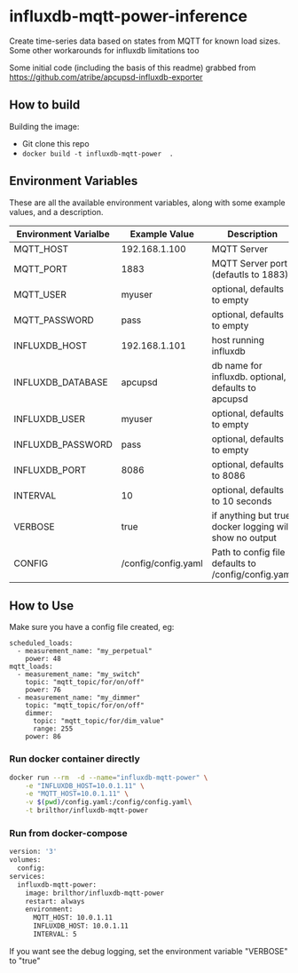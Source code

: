 # influxdb-mqtt-power-inference
Create time-series data based on states from MQTT for known load sizes.  Some other workarounds for influxdb limitations too

Some initial code (including the basis of this readme) grabbed from https://github.com/atribe/apcupsd-influxdb-exporter



## How to build
Building the image:
* Git clone this repo
* `docker build -t influxdb-mqtt-power  .`

## Environment Variables
These are all the available environment variables, along with some example values, and a description.

| Environment Varialbe | Example Value | Description |
| -------------------- | ------------- | ----------- |
| MQTT_HOST | 192.168.1.100 | MQTT Server  |
| MQTT_PORT | 1883 | MQTT Server port (defautls to 1883) |
| MQTT_USER | myuser | optional, defaults to empty |
| MQTT_PASSWORD | pass | optional, defaults to empty |
| INFLUXDB_HOST | 192.168.1.101 | host running influxdb |
| INFLUXDB_DATABASE | apcupsd | db name for influxdb. optional, defaults to apcupsd |
| INFLUXDB_USER | myuser | optional, defaults to empty |
| INFLUXDB_PASSWORD | pass | optional, defaults to empty |
| INFLUXDB_PORT |  8086 | optional, defaults to 8086 |
| INTERVAL | 10 | optional, defaults to 10 seconds |
| VERBOSE | true | if anything but true docker logging will show no output |
| CONFIG | /config/config.yaml | Path to config file defaults to /config/config.yaml |

## How to Use

Make sure you have a config file created, eg:
```
scheduled_loads:
  - measurement_name: "my_perpetual"
    power: 48
mqtt_loads:
  - measurement_name: "my_switch"
    topic: "mqtt_topic/for/on/off"
    power: 76
  - measurement_name: "my_dimmer"
    topic: "mqtt_topic/for/on/off"
    dimmer:
      topic: "mqtt_topic/for/dim_value"
      range: 255
    power: 86
```

### Run docker container directly
```bash
docker run --rm  -d --name="influxdb-mqtt-power" \
    -e "INFLUXDB_HOST=10.0.1.11" \
    -e "MQTT_HOST=10.0.1.11" \
    -v $(pwd)/config.yaml:/config/config.yaml\
    -t brilthor/influxdb-mqtt-power
```


### Run from docker-compose
```bash
version: '3'
volumes:
  config:
services:
  influxdb-mqtt-power:
    image: brilthor/influxdb-mqtt-power
    restart: always
    environment:
      MQTT_HOST: 10.0.1.11
      INFLUXDB_HOST: 10.0.1.11
      INTERVAL: 5
```

If you want see the debug logging, set the environment variable "VERBOSE" to "true"
